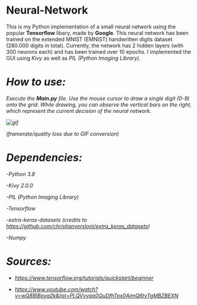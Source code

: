 # Neural-Network
This is my Python implementation of a small neural network using the popular <b>Tensorflow</b> libary, made by <b>Google</b>.
This neural network has been trained on the extended MNIST (EMNIST) handwritten digits dataset (280.000 digits in total).
Currently, the network has 2 hidden layers (with 300 neurons each) and has been trained over 10 epochs. I implemented the GUI using <i>Kivy</i> as well as
<i>PIL<i/> (Python Imaging Library).

# <b>How to use: </b>

Execute the <b>Main.py</b> file. Use the mouse cursor to draw a single digit (0-9) onto the grid. While drawing, you can observe the vertical bars on the right, which
represent the current decision of the neural network.

![gif](https://media.giphy.com/media/zyrncvyZos8SJ2977x/giphy.gif)

(framerate/quality loss due to GIF conversion)

# <b>Dependencies:</b>

-Python 3.8

-Kivy 2.0.0

-PIL (Python Imaging Library)

-Tensorflow

-extra-keras-datasets (credits to https://github.com/christianversloot/extra_keras_datasets)

-Numpy

# <b>Sources: </b>

- https://www.tensorflow.org/tutorials/quickstart/beginner

- https://www.youtube.com/watch?v=wQ8BIBpya2k&list=PLQVvvaa0QuDfhTox0AjmQ6tvTgMBZBEXN
